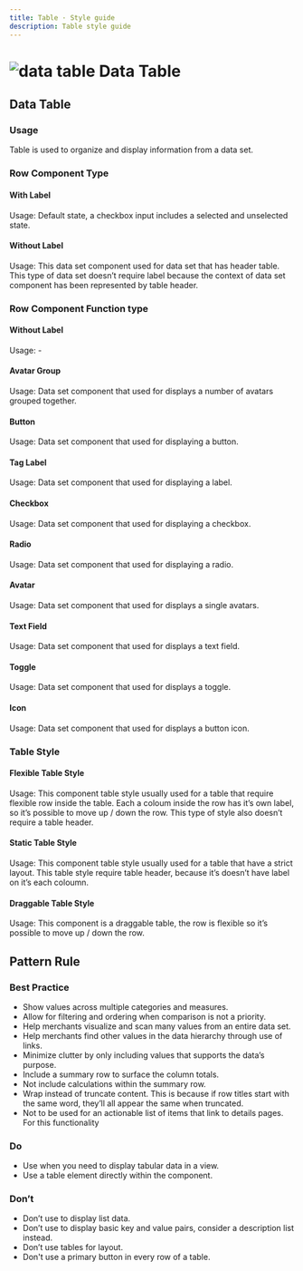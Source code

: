 ```yaml
---
title: Table · Style guide
description: Table style guide
---
```


<script setup>
  import pTable from '../../components/table/Table.vue'
  import pCaption from '../../components/caption/Caption.vue'
  import pLabel from '../../components/label/Label.vue'
  import pAvatar from '../../components/avatar/Avatar.vue'
  import pButton from '../../components/button/Button.vue'
  import pCheckbox from '../../components/checkbox/Checkbox.vue'
  import pRadio from '../../components/radio/Radio.vue'
  import pInput from '../../components/input/Input.vue'
  import pToggle from '../../components/toggle/Toggle.vue'
  import IconMenu from '@privyid/persona-icon/vue/menu-horizontal/20.vue'
  import { defineTable } from '../../components/table'
  import { ref } from 'vue'

  const fields1 = defineTable([
    {
      key: 'label',
      label: 'label',
    }
  ])

  const items1 = ref([
    {
      label: 'Text Content'
    }
  ])

  const fields2 = defineTable([
    {
      key: 'label',
      label: 'label',
      thClass: 'hidden',
    }
  ])

  const items2 = ref([
    {
      id    : 1,
      name  : 'Text Content',
      status: true,
    },
  ])

  const fields3 = defineTable([
    {
      key     : 'id',
      label   : 'PrivyID',
      thClass : 'hidden',
      tdClass : 'self-center'
    },
    {
      key     : 'name',
      label   : 'Name',
      thClass : 'hidden',
      tdClass : 'self-center'
    },
    {
      key     : 'status',
      label   : 'Is Active',
      thClass : 'hidden',
      tdClass : 'self-center'
    },
  ])

  const fields = defineTable([
    {
      key: 'name',
      label: 'Label',
    },
    {
      key: 'avatar',
      label: 'Label',
    },
    {
      key: 'status',
      label: 'Label',
      thClass: 'text-center',
      tdClass: 'text-center'
    },
    {
      key: 'action',
      label: 'Label',
      thClass: 'text-center',
      tdClass: 'text-center'
    }
  ])

  const items = ref([
    {
      name  : 'Text',
      avatar : 'Text',
      status: true,
    },
    {
      name  : 'Text',
      avatar : 'Text',
      status: true,
    },
  ])

  const items3 = ref([
    {
      name  : 'Samuel',
      avatar : 'Text',
      status: true,
    },
    {
      name  : 'Jonathan',
      avatar : 'Text',
      status: true,
    },
    {
      name  : 'Ranthi',
      avatar : 'Text',
      status: true,
    },
  ])

  const selected = ref([])
  const selectedA = ref([])
</script>

<style lang="postcss">
  .table-noborder {
    .datatable {
      &__row {
        @apply border-0;
      }
    }
  }
</style>

# ![data table](/assets/images/img-guide-data-table.svg) Data Table

## Data Table

### Usage
Table is used to organize and display information from a data set.

### Row Component Type

#### With Label

<div class="py-4 table-noborder">
  <p-table :fields="fields1" :items="items1" />
</div>
<p-caption class="!text-subtle">
  Usage: Default state, a checkbox input includes a selected and unselected state.
</p-caption>

#### Without Label

<div class="py-4 table-noborder">
  <p-table :fields="fields2" :items="items1" />
</div>
<p-caption class="!text-subtle">
  Usage: This data set component used for data set that has header table. This type of data set doesn’t require label because the context of data set component has been represented by table header.
</p-caption>

### Row Component Function type

#### Without Label

<div class="py-4 table-noborder">
  <p-table :fields="fields3" :items="items2">
    <template #cell(id)="{ item }">
      {{ item.name }}
    </template>
    <template #cell(name)="{ item }">
      {{ item.name }}
      <p-caption>Caption</p-caption>
    </template>
    <template #cell(status)="{ item }">
      <span>
        {{ item.name }}
        <p-label variant="light" color="info" size="xs">Label</p-label>
      </span>
      <p-caption>Caption</p-caption>
    </template>
  </p-table>
</div>
<p-caption class="!text-subtle">
  Usage: -
</p-caption>

#### Avatar Group

<div class="py-4 table-noborder">
  <p-table :fields="fields2" :items="items1">
    <template #cell(label)="{ item }">
      <span class="flex -space-x-2">
        <p-avatar class="border-2 border-base-white" size="md" src="https://picsum.photos/50" />
        <p-avatar class="border-2 border-base-white" size="md" src="https://picsum.photos/50" />
        <p-avatar class="border-2 border-base-white" size="md" src="https://picsum.photos/50" />
      </span>
    </template>
  </p-table>
</div>
<p-caption class="!text-subtle">
  Usage: Data set component that used for displays a number of avatars grouped together.
</p-caption>

#### Button

<div class="py-4 table-noborder">
  <p-table :fields="fields2" :items="items1">
    <template #cell(label)="{ item }">
      <p-button size="sm">Button text</p-button>
    </template>
  </p-table>
</div>
<p-caption class="!text-subtle">
  Usage: Data set component that used for displaying a button.
</p-caption>

#### Tag Label

<div class="py-4 table-noborder">
  <p-table :fields="fields2" :items="items1">
    <template #cell(label)="{ item }">
      <p-label variant="light" color="info" size="sm">Label</p-label>
    </template>
  </p-table>
</div>
<p-caption class="!text-subtle">
  Usage: Data set component that used for displaying a label.
</p-caption>

#### Checkbox

<div class="py-4 table-noborder">
  <p-table :fields="fields2" :items="items1">
    <template #cell(label)="{ item }">
      <p-checkbox />
    </template>
  </p-table>
</div>
<p-caption class="!text-subtle">
  Usage: Data set component that used for displaying a checkbox.
</p-caption>

#### Radio

<div class="py-4 table-noborder">
  <p-table :fields="fields2" :items="items1">
    <template #cell(label)="{ item }">
      <p-radio />
    </template>
  </p-table>
</div>
<p-caption class="!text-subtle">
  Usage: Data set component that used for displaying a radio.
</p-caption>

#### Avatar

<div class="py-4 table-noborder">
  <p-table :fields="fields2" :items="items1">
    <template #cell(label)="{ item }">
      <div class="flex flex-row space-x-10">
        <span class="flex items-center space-x-2">
          <p-avatar src="https://picsum.photos/50" />
          <span>
            Text Content
          </span>
        </span>
        <span class="flex items-center space-x-2">
          <p-avatar src="https://picsum.photos/50" />
          <span>
            Text Content
          </span>
        </span>
      </div>
    </template>
  </p-table>
</div>
<p-caption class="!text-subtle">
  Usage: Data set component that used for displays a single avatars.
</p-caption>

#### Text Field

<div class="py-4 table-noborder">
  <p-table :fields="fields2" :items="items1">
    <template #cell(label)="{ item }">
      <div class="flex w-1/4">
        <p-input placeholder="Placeholder" size="sm" />
      </div>
    </template>
  </p-table>
</div>
<p-caption class="!text-subtle">
  Usage: Data set component that used for displays a text field.
</p-caption>

#### Toggle

<div class="py-4 table-noborder">
  <p-table :fields="fields2" :items="items1">
    <template #cell(label)="{ item }">
      <p-toggle checked no-label />
    </template>
  </p-table>
</div>
<p-caption class="!text-subtle">
  Usage: Data set component that used for displays a toggle.
</p-caption>

#### Icon

<div class="py-4 table-noborder">
  <p-table :fields="fields2" :items="items1">
    <template #cell(label)="{ item }">
      <IconMenu />
    </template>
  </p-table>
</div>
<p-caption class="!text-subtle">
  Usage: Data set component that used for displays a button icon.
</p-caption>

### Table Style

#### Flexible Table Style

<div class="py-4">
  <p-table selectable :fields="fields" :items="items">
    <template #cell(name)="{ item }">
      <span class="flex items-center space-x-2">
        <p-avatar src="https://picsum.photos/50" />
        <span>
          {{ item.name }}
        </span>
      </span>
    </template>
    <template #cell(avatar)="{ item }">
      <span class="flex flex-col">
        <span>
          {{ item.name }}
          <p-label size="xs" variant="light" color="info">Label</p-label>
        </span>
        <p-caption>Caption</p-caption>
      </span>
    </template>
    <template #cell(status)="{ item }">
      <p-toggle checked no-label />
    </template>
    <template #cell(action)="{ item }">
      <span class="flex justify-center">
        <IconMenu />
      </span>
    </template>
  </p-table>
</div>
<p-caption class="!text-subtle">
  Usage: This component table style usually used for a table that require flexible row inside the table. Each a coloum inside the row has it’s own label, so it’s possible to move up / down the row. This type of style also doesn’t require a table header.
</p-caption>

#### Static Table Style

<div class="py-4">
  <p-table variant="static" :fields="fields" :items="items3">
    <template #cell(name)="{ item }">
      <span class="flex items-center space-x-2">
        <p-avatar src="https://picsum.photos/50" />
        <span>
          {{ item.name }}
        </span>
      </span>
    </template>
    <template #cell(avatar)="{ item }">
      <span class="flex flex-col">
        <span>
          {{ item.name }}
          <p-label size="xs" variant="light" color="info">Label</p-label>
        </span>
        <p-caption>Caption</p-caption>
      </span>
    </template>
    <template #cell(status)="{ item }">
      <p-toggle checked no-label />
    </template>
    <template #cell(action)="{ item }">
      <span class="flex justify-center">
        <IconMenu />
      </span>
    </template>
  </p-table>
</div>
<p-caption class="!text-subtle">
  Usage: This component table style usually used for a table that have a strict layout. This table style require table header, because it’s doesn’t have label on it’s each coloumn.
</p-caption>


#### Draggable Table Style

<div class="py-4">
  <p-table variant="static" :fields="fields" :items="items3" draggable>
    <template #cell(name)="{ item }">
      <span class="flex items-center space-x-2">
        <p-avatar src="https://picsum.photos/50" />
        <span>
          {{ item.name }}
        </span>
      </span>
    </template>
    <template #cell(avatar)="{ item }">
      <span class="flex flex-col">
        <span>
          {{ item.name }}
          <p-label size="xs" variant="light" color="info">Label</p-label>
        </span>
        <p-caption>Caption</p-caption>
      </span>
    </template>
    <template #cell(status)="{ item }">
      <p-toggle checked no-label />
    </template>
    <template #cell(action)="{ item }">
      <span class="flex justify-center">
        <IconMenu />
      </span>
    </template>
  </p-table>
</div>
<p-caption class="!text-subtle">
  Usage: This component is a draggable table, the row is flexible so it’s possible to move up / down the row.
</p-caption>

## Pattern Rule

### Best Practice

<div class="flex">
  <div class="w-2/3">
    <ul>
      <li>Show values across multiple categories and measures.</li>
      <li>Allow for filtering and ordering when comparison is not a priority.</li>
      <li>Help merchants visualize and scan many values from an entire data set.</li>
      <li>Help merchants find other values in the data hierarchy through use of links.</li>
      <li>Minimize clutter by only including values that supports the data’s purpose.</li>
      <li>Include a summary row to surface the column totals.</li>
      <li>Not include calculations within the summary row.</li>
      <li>
        Wrap instead of truncate content. This is because if row titles start with the same word, they’ll all appear the same when truncated.
      </li>
      <li>Not to be used for an actionable list of items that link to details pages. For this functionality</li>
    </ul>
  </div>
</div>

### Do

<div class="flex">
  <div class="w-2/3">
    <ul>
      <li>Use when you need to display tabular data in a view.</li>
      <li>Use a table element directly within the component.</li>
    </ul>
  </div>
</div>

### Don’t

<div class="flex">
  <div class="w-2/3">
    <ul>
      <li>Don’t use to display list data.</li>
      <li>Don’t use to display basic key and value pairs, consider a description list instead.</li>
      <li>Don’t use tables for layout.</li>
      <li>Don't use a primary button in every row of a table.</li>
    </ul>
  </div>
</div>

